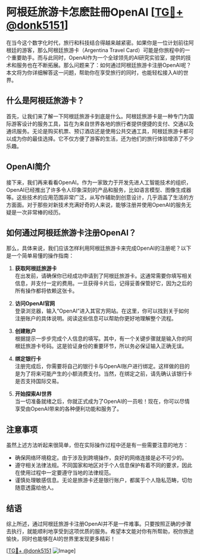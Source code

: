 # 阿根廷旅游卡怎麽註冊OpenAI [[TG💪+ @donk5151](https://t.me/s/donk511)] 

在当今这个数字化时代，旅行和科技结合得越来越紧密。如果你是一位计划前往阿根廷的游客，那么阿根廷旅游卡（Argentina Travel Card）可能是你旅程中的一个重要助手。而与此同时，OpenAI作为一个全球领先的AI研究实验室，提供的技术和服务也在不断拓展。那么问题来了：如何通过阿根廷旅游卡注册OpenAI呢？本文将为你详细解答这一问题，帮助你在享受旅行的同时，也能轻松接入AI的世界。

## 什么是阿根廷旅游卡？

首先，让我们来了解一下阿根廷旅游卡到底是什么。阿根廷旅游卡是一种专门为国际游客设计的服务工具，旨在为来自世界各地的旅行者提供便捷的支付、交通以及通讯服务。无论是购买机票、预订酒店还是使用公共交通工具，阿根廷旅游卡都可以成为你的最佳选择。它不仅方便了游客的生活，还为他们的旅行体验增添了不少乐趣。

## OpenAI简介

接下来，我们再来看看OpenAI。作为一家致力于开发先进人工智能技术的组织，OpenAI已经推出了许多令人印象深刻的产品和服务，比如语言模型、图像生成器等。这些技术的应用范围非常广泛，从写作辅助到创意设计，几乎涵盖了生活的方方面面。对于那些对新技术充满好奇的人来说，能够注册并使用OpenAI的服务无疑是一次非常棒的经历。

## 如何通过阿根廷旅游卡注册OpenAI？

那么，具体来说，我们应该怎样利用阿根廷旅游卡来完成OpenAI的注册呢？以下是一个简单易懂的操作指南：

1. **获取阿根廷旅游卡**  
   在出发前，请确保你已经成功申请到了阿根廷旅游卡。这通常需要你填写相关信息，并支付一定的费用。一旦获得卡片后，记得妥善保管好它，因为之后的所有操作都将依赖这张卡。

2. **访问OpenAI官网**  
   登录浏览器，输入“OpenAI”进入其官方网站。在这里，你可以找到关于如何注册账户的具体说明。阅读这些信息可以帮助你更好地理解整个流程。

3. **创建账户**  
   根据提示一步步完成个人信息的填写。其中，有一个关键步骤就是输入你的阿根廷旅游卡号码。这是验证身份的重要环节，所以务必保证输入正确无误。

4. **绑定银行卡**  
   注册完成后，你需要将自己的银行卡与OpenAI账户进行绑定。这样做的目的是为了将来可能产生的小额消费支付。当然，在绑定之前，请先确认该银行卡是否支持国际交易。

5. **开始探索AI世界**  
   当一切准备就绪之后，你就正式成为了OpenAI的一员啦！现在，你可以尽情享受由OpenAI带来的各种便利功能和服务了。

## 注意事项

虽然上述方法听起来很简单，但在实际操作过程中还是有一些需要注意的地方：

- 确保网络环境稳定。由于涉及到跨境操作，良好的网络连接是必不可少的。
- 遵守相关法律法规。不同国家和地区对于个人信息保护有着不同的要求，因此在使用过程中一定要遵守当地的法律规范。
- 谨慎处理敏感信息。无论是旅游卡还是银行账户，都属于个人隐私范畴，切勿随意透露给他人。

## 结语

综上所述，通过阿根廷旅游卡注册OpenAI并不是一件难事。只要按照正确的步骤去执行，就能顺利地享受到这项优质的服务。希望本文能对你有所帮助，祝你旅途愉快，同时也能够在AI的世界里发现更多精彩！

[[TG💪+ @donk5151](https://t.me/s/donk5151) ![Image](https://i.postimg.cc/rwNCRYN7/Snipaste-2025-04-30-17-27-05.png)]